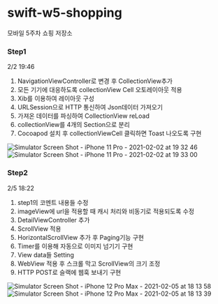# swift-w5-shopping
모바일 5주차 쇼핑 저장소

### Step1
2/2 19:46
1. NavigationViewController로 변경 후 CollectionView추가
2. 모든 기기에 대응하도록 collectionView Cell 오토레이아웃 적용
3. Xib를 이용하여 레이아웃 구성
4. URLSession으로 HTTP 통신하여 Json데이터 가져오기
5. 가져온 데이터를 파싱하여 CollectionView reLoad
6. collectionView를 4개의 Section으로 분리
7. Cocoapod 설치 후 collectionViewCell 클릭하면 Toast 나오도록 구현

![Simulator Screen Shot - iPhone 11 Pro - 2021-02-02 at 19 32 46](https://user-images.githubusercontent.com/46565404/106589993-ffb96180-658f-11eb-84d8-1b965ba83fce.png)
![Simulator Screen Shot - iPhone 11 Pro - 2021-02-02 at 19 33 00](https://user-images.githubusercontent.com/46565404/106590018-0516ac00-6590-11eb-913c-969b1ccba6b3.png)

### Step2
2/5 18:22
1. step1의 코멘트 내용들 수정
2. imageView에 url을 적용할 때 캐시 처리와 비동기로 적용되도록 수정
3. DetailViewController 추가
4. ScrollView 적용
5. HorizontalScrollView 추가 후 Paging기능 구현
6. Timer를 이용해 자동으로 이미지 넘기기 구현
7. View data들 Setting
8. WebView 적용 후 스크롤 막고 ScrollView의 크기 조정
9. HTTP POST로 슬랙에 웹훅 보내기 구현

![Simulator Screen Shot - iPhone 12 Pro Max - 2021-02-05 at 18 13 58](https://user-images.githubusercontent.com/46565404/107015170-d2fb8900-67df-11eb-815a-8fb916633126.png)
![Simulator Screen Shot - iPhone 12 Pro Max - 2021-02-05 at 18 13 39](https://user-images.githubusercontent.com/46565404/107015144-cd9e3e80-67df-11eb-927e-6f08ee7f31dc.png)
